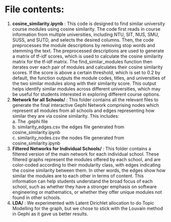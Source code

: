 # File contents:
1. <b>cosine_similarity.ipynb</b> : This code is designed to find similar university course modules using cosine similarity. The code first reads in course information from multiple universities, including NTU, SIT, NUS, SMU, SUSS, and SUTD, and selects the desired columns. Then, the code preprocesses the module descriptions by removing stop words and stemming the text. The preprocessed descriptions are used to generate a matrix of tf-idf scores, which is used to calculate the cosine similarity matrix for the tf-idf matrix. The find_similar_modules function then iterates over each pair of modules and calculates their cosine similarity scores. If the score is above a certain threshold, which is set to 0.2 by default, the function outputs the module codes, titles, and universities of the two similar modules along with their similarity score. This output helps identify similar modules across different universities, which may be useful for students interested in exploring different course options.
2. <b>Network for all Schools/</b> : This folder contains all the relevant files to generate the final interactive Gephi Network comprising nodes which represent all modules from all schools and edges representing how similar they are via cosine similarity. This includes:<br>
a. The .gephi file <br>
b. similarity_edges.csv the edges file generated from cosine_similarity.ipynb<br>
c. similarity_nodes.csv the nodes file generated from cosine_similarity.ipynb<br>
3. <b>Filtered Networks for Individual Schools/</b> : This folder contains a filtered version of the main network for each individual school. These filtered graphs represent the modules offered by each school, and are color-coded according to their modularity class, with edges indicating the cosine similarity between them. In other words, the edges show how similar the modules are to each other in terms of content. This information can help students understand the broad focus of each school, such as whether they have a stronger emphasis on software engineering or mathematics, or whether they offer unique modules not found in other schools.
4. <b>LDA/</b> : We experimented with Latent Dirichlet allocation to do Topic Modelling for the graph, but we chose to stick with the Louvain method in Gephi as it gave us better results. 


